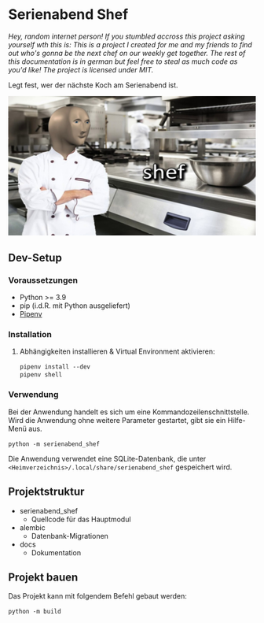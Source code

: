 # Serienabend Shef

_Hey, random internet person! If you stumbled accross this project asking yourself wth this is: This is a project I
created for me and my friends to find out who's gonna be the next chef on our weekly get together. The rest of this
documentation is in german but feel free to steal as much code as you'd like! The project is licensed under MIT._

Legt fest, wer der nächste Koch am Serienabend ist.

![banner](docs/resources/banner.jpg)

## Dev-Setup

### Voraussetzungen

- Python >= 3.9
- pip (i.d.R. mit Python ausgeliefert)
- [Pipenv](https://github.com/pypa/pipenv)

### Installation

1. Abhängigkeiten installieren & Virtual Environment aktivieren:

    ```shell
    pipenv install --dev
    pipenv shell
    ```

### Verwendung

Bei der Anwendung handelt es sich um eine Kommandozeilenschnittstelle. Wird die Anwendung ohne weitere Parameter
gestartet, gibt sie ein Hilfe-Menü aus.

```shell
python -m serienabend_shef
```

Die Anwendung verwendet eine SQLite-Datenbank, die unter `<Heimverzeichnis>/.local/share/serienabend_shef` gespeichert
wird.

## Projektstruktur

- serienabend_shef
  - Quellcode für das Hauptmodul
- alembic
  - Datenbank-Migrationen
- docs
  - Dokumentation

## Projekt bauen

Das Projekt kann mit folgendem Befehl gebaut werden:

```shell
python -m build
```
